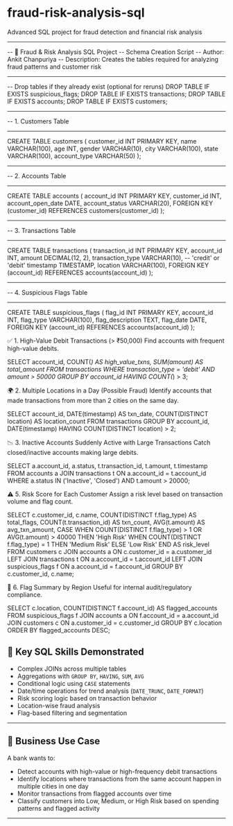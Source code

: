 # fraud-risk-analysis-sql
Advanced SQL project for fraud detection and financial risk analysis

-- --------------------------------------------
-- 🧠 Fraud & Risk Analysis SQL Project
-- Schema Creation Script
-- Author: Ankit Chanpuriya
-- Description: Creates the tables required for analyzing fraud patterns and customer risk
-- --------------------------------------------

-- Drop tables if they already exist (optional for reruns)
DROP TABLE IF EXISTS suspicious_flags;
DROP TABLE IF EXISTS transactions;
DROP TABLE IF EXISTS accounts;
DROP TABLE IF EXISTS customers;

-- ---------------------------
-- 1. Customers Table
-- ---------------------------
CREATE TABLE customers (
    customer_id INT PRIMARY KEY,
    name VARCHAR(100),
    age INT,
    gender VARCHAR(10),
    city VARCHAR(100),
    state VARCHAR(100),
    account_type VARCHAR(50)
);

-- ---------------------------
-- 2. Accounts Table
-- ---------------------------
CREATE TABLE accounts (
    account_id INT PRIMARY KEY,
    customer_id INT,
    account_open_date DATE,
    account_status VARCHAR(20),
    FOREIGN KEY (customer_id) REFERENCES customers(customer_id)
);

-- ---------------------------
-- 3. Transactions Table
-- ---------------------------
CREATE TABLE transactions (
    transaction_id INT PRIMARY KEY,
    account_id INT,
    amount DECIMAL(12, 2),
    transaction_type VARCHAR(10), -- 'credit' or 'debit'
    timestamp TIMESTAMP,
    location VARCHAR(100),
    FOREIGN KEY (account_id) REFERENCES accounts(account_id)
);

-- ---------------------------
-- 4. Suspicious Flags Table
-- ---------------------------
CREATE TABLE suspicious_flags (
    flag_id INT PRIMARY KEY,
    account_id INT,
    flag_type VARCHAR(100),
    flag_description TEXT,
    flag_date DATE,
    FOREIGN KEY (account_id) REFERENCES accounts(account_id)
);


✅ 1. High-Value Debit Transactions (> ₹50,000)
Find accounts with frequent high-value debits.

SELECT 
    account_id,
    COUNT(*) AS high_value_txns,
    SUM(amount) AS total_amount
FROM transactions
WHERE transaction_type = 'debit' AND amount > 50000
GROUP BY account_id
HAVING COUNT(*) > 3;

🌍 2. Multiple Locations in a Day (Possible Fraud)
Identify accounts that made transactions from more than 2 cities on the same day.

SELECT 
    account_id,
    DATE(timestamp) AS txn_date,
    COUNT(DISTINCT location) AS location_count
FROM transactions
GROUP BY account_id, DATE(timestamp)
HAVING COUNT(DISTINCT location) > 2;


📉 3. Inactive Accounts Suddenly Active with Large Transactions
Catch closed/inactive accounts making large debits.

SELECT 
    a.account_id,
    a.status,
    t.transaction_id,
    t.amount,
    t.timestamp
FROM accounts a
JOIN transactions t ON a.account_id = t.account_id
WHERE a.status IN ('Inactive', 'Closed') AND t.amount > 20000;


⚠️ 5. Risk Score for Each Customer
Assign a risk level based on transaction volume and flag count.

SELECT 
    c.customer_id,
    c.name,
    COUNT(DISTINCT f.flag_type) AS total_flags,
    COUNT(t.transaction_id) AS txn_count,
    AVG(t.amount) AS avg_txn_amount,
    CASE
        WHEN COUNT(DISTINCT f.flag_type) > 1 OR AVG(t.amount) > 40000 THEN 'High Risk'
        WHEN COUNT(DISTINCT f.flag_type) = 1 THEN 'Medium Risk'
        ELSE 'Low Risk'
    END AS risk_level
FROM customers c
JOIN accounts a ON c.customer_id = a.customer_id
LEFT JOIN transactions t ON a.account_id = t.account_id
LEFT JOIN suspicious_flags f ON a.account_id = f.account_id
GROUP BY c.customer_id, c.name;


💼 6. Flag Summary by Region
Useful for internal audit/regulatory compliance.

SELECT 
    c.location,
    COUNT(DISTINCT f.account_id) AS flagged_accounts
FROM suspicious_flags f
JOIN accounts a ON f.account_id = a.account_id
JOIN customers c ON a.customer_id = c.customer_id
GROUP BY c.location
ORDER BY flagged_accounts DESC;



## 🧠 Key SQL Skills Demonstrated

- Complex JOINs across multiple tables  
- Aggregations with `GROUP BY`, `HAVING`, `SUM`, `AVG`  
- Conditional logic using `CASE` statements  
- Date/time operations for trend analysis (`DATE_TRUNC`, `DATE_FORMAT`)  
- Risk scoring logic based on transaction behavior  
- Location-wise fraud analysis  
- Flag-based filtering and segmentation  

---

## 💼 Business Use Case

A bank wants to:

- Detect accounts with high-value or high-frequency debit transactions  
- Identify locations where transactions from the same account happen in multiple cities in one day  
- Monitor transactions from flagged accounts over time  
- Classify customers into Low, Medium, or High Risk based on spending patterns and flagged activity  

---


